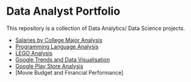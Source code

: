 # Data Analyst Portfolio

This repository is a collection of Data Analytics/ Data Science projects.

* [Salaries by College Major Analysis](https://github.com/MunMunL/Data_Analysis_Portfolio/tree/main/Salaries_CollegeMajor_Analysis)
* [Programming Language Analysis](https://github.com/MunMunL/Data_Analysis_Portfolio/tree/main/Programming_Language_Analysis)
* [LEGO Analysis](https://github.com/MunMunL/Data_Analysis_Portfolio/tree/main/LEGO_Analysis)
* [Google Trends and Data Visualisation](https://github.com/MunMunL/Data_Analysis_Portfolio/blob/main/Google_Trends/README.md)
* [Google Play Store Analysis](https://github.com/MunMunL/Data_Analysis_Portfolio/tree/main/Google_Playstore_App_Analytics)
* [Movie Budget and Financial Performance]
